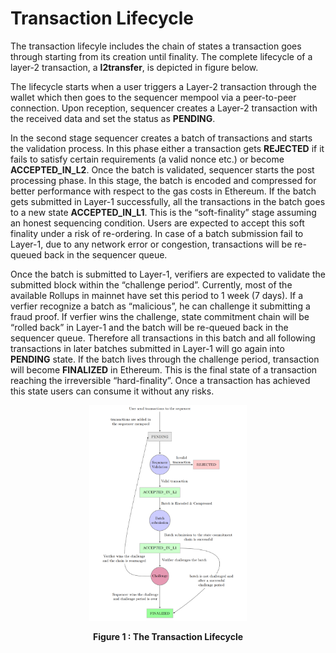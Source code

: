 # Transaction Lifecycle

The transaction lifecyle includes the chain of states a transaction goes through
starting from its creation until finality. The complete lifecycle of a layer-2 transaction,
a **l2transfer**, is depicted in figure below.

The lifecycle starts when a user triggers a Layer-2 transaction through the wallet
which then goes to the sequencer mempool via a peer-to-peer connection. Upon
reception, sequencer creates a Layer-2 transaction with the received data and set the
status as **PENDING**.

In the second stage sequencer creates a batch of transactions and starts the
validation process. In this phase either a transaction gets **REJECTED** if it fails to
satisfy certain requirements (a valid nonce etc.) or become **ACCEPTED_IN_L2**.
Once the batch is validated, sequencer starts the post processing phase. In this
stage, the batch is encoded and compressed for better performance with respect to
the gas costs in Ethereum. If the batch gets submitted in Layer-1 successfully, all the
transactions in the batch goes to a new state **ACCEPTED_IN_L1**. This is the
“soft-finality” stage assuming an honest sequencing condition. Users are expected to
accept this soft finality under a risk of re-ordering. In case of a batch submission fail
to Layer-1, due to any network error or congestion, transactions will be re-queued
back in the sequencer queue.

Once the batch is submitted to Layer-1, verifiers are expected to validate the
submitted block within the “challenge period”. Currently, most of the available
Rollups in mainnet have set this period to 1 week (7 days).
If a verfier recognize a batch as “malicious”, he can challenge it submitting a fraud
proof. If verfier wins the challenge, state commitment chain will be “rolled back” in
Layer-1 and the batch will be re-queued back in the sequencer queue. Therefore all
transactions in this batch and all following transactions in later batches submitted in
Layer-1 will go again into **PENDING** state.
If the batch lives through the challenge period, transaction will become **FINALIZED** in Ethereum. This is the final state of a transaction reaching the irreversible
“hard-finality”. Once a transaction has achieved this state users can consume it
without any risks.

<div align="center">
    <img src="transaction_lc.PNG" alt="Image Alt Text" width="50%" height="60%" />
    <p><strong>Figure 1 : The Transaction Lifecycle</strong></p>
</div>